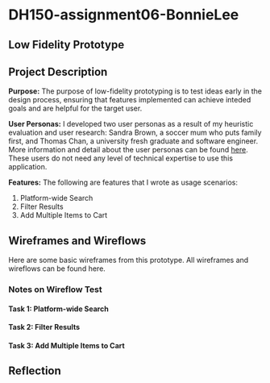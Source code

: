# DH150-assignment06-BonnieLee

## Low Fidelity Prototype

## Project Description
**Purpose:** The purpose of low-fidelity prototyping is to test ideas early in the design process, ensuring that features implemented can achieve inteded goals and are helpful for the target user.

**User Personas:** I developed two user personas as a result of my heuristic evaluation and user research: Sandra Brown, a soccer mum who puts family first, and Thomas Chan, a university fresh graduate and software engineer. More information and detail about the user personas can be found [here](https://github.com/bonniebonnielee/DH150-BonnieLee/tree/main/assignment05). These users do not need any level of technical expertise to use this application. 

**Features:** The following are features that I wrote as usage scenarios:
1. Platform-wide Search
2. Filter Results
3. Add Multiple Items to Cart

## Wireframes and Wireflows
Here are some basic wireframes from this prototype.
All wireframes and wireflows can be found here.

### Notes on Wireflow Test
#### Task 1: Platform-wide Search

#### Task 2: Filter Results

#### Task 3: Add Multiple Items to Cart

## Reflection


